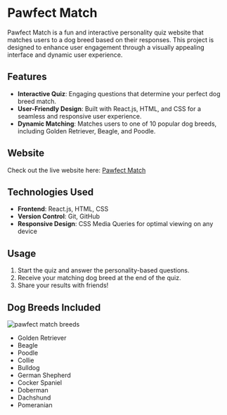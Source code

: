 # Pawfect Match

Pawfect Match is a fun and interactive personality quiz website that matches users to a dog breed based on their responses. This project is designed to enhance user engagement through a visually appealing interface and dynamic user experience.

## Features

- **Interactive Quiz**: Engaging questions that determine your perfect dog breed match.
- **User-Friendly Design**: Built with React.js, HTML, and CSS for a seamless and responsive user experience.
- **Dynamic Matching**: Matches users to one of 10 popular dog breeds, including Golden Retriever, Beagle, and Poodle.

## Website

Check out the live website here: [Pawfect Match](https://jasmiinee.github.io/pawfect-match/)

## Technologies Used

- **Frontend**: React.js, HTML, CSS
- **Version Control**: Git, GitHub
- **Responsive Design**: CSS Media Queries for optimal viewing on any device


## Usage

1. Start the quiz and answer the personality-based questions.
2. Receive your matching dog breed at the end of the quiz.
3. Share your results with friends!

## Dog Breeds Included

![pawfect match breeds](https://github.com/user-attachments/assets/113d5d72-e15b-438e-9020-8375e8a19499)

- Golden Retriever
- Beagle
- Poodle
- Collie
- Bulldog
- German Shepherd
- Cocker Spaniel
- Doberman
- Dachshund
- Pomeranian


